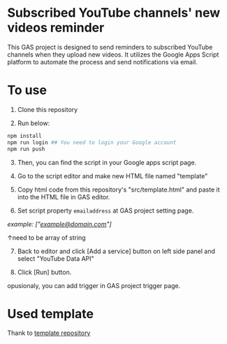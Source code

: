 # Subscribed YouTube channels' new videos reminder

This GAS project is designed to send reminders to subscribed YouTube channels when they upload new videos. It
utilizes the Google Apps Script platform to automate the process and send notifications via email.

# To use

1. Clone this repository

2. Run below:

```bash
npm install
npm run login ## You need to login your Google account
npm run push
```

3. Then, you can find the script in your Google apps script page.

4. Go to the script editor and make new HTML file named "template"

5. Copy html code from this repository's "src/template.html" and paste it into the HTML file in GAS editor.

6. Set script property `emailaddress` at GAS project setting page.

_example: ["example@domain.com"]_

↑need to be array of string

7. Back to editor and click [Add a service] button on left side panel and select "YouTube Data API"

8. Click [Run] button.

opusionaly, you can add trigger in GAS project trigger page.

# Used template

Thank to [template repository](https://github.com/iansan5653/gas-ts-template)
